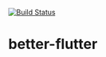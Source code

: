 [![Build Status](https://travis-ci.org/sainoba/better-flutter.svg?branch=master)](https://travis-ci.org/sainoba/better-flutter)
# better-flutter
